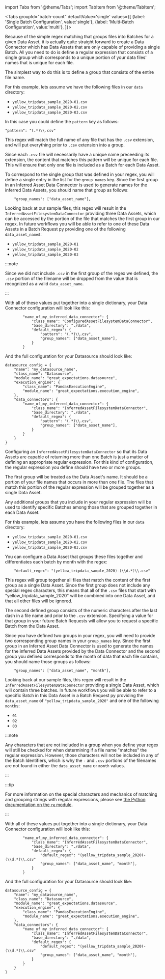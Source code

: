 import Tabs from '@theme/Tabs';
import TabItem from '@theme/TabItem';


<Tabs
  groupId="batch-count"
  defaultValue='single'
  values={[
  {label: 'Single Batch Configuration', value:'single'},
  {label: 'Multi-Batch Configuration', value:'multi'},
  ]}>
    
  <TabItem value="single">

Because of the simple regex matching that groups files into Batches for a given Data Asset, it is actually quite straight forward to create a Data Connector which has Data Assets that are only capable of providing a single Batch.  All you need to do is define a regular expression that consists of a single group which corresponds to a unique portion of your data files' names that is unique for each file.

The simplest way to do this is to define a group that consists of the entire file name.

For this example, lets assume we have the following files in our `data` directory:
- `yellow_tripdata_sample_2020-01.csv`
- `yellow_tripdata_sample_2020-02.csv`
- `yellow_tripdata_sample_2020-03.csv`

In this case you could define the `pattern` key as follows:

```python"
"pattern": "(.*)\\.csv"
```

This regex will match the full name of any file that has the `.csv` extension, and will put everything prior to `.csv` extension into a group.

Since each `.csv` file will necessarily have a unique name preceeding its extension, the content that matches this pattern will be unique for each file.  This will ensure that only one file is included as a Batch for each Data Asset.

To correspond to the single group that was defined in your regex, you will define a single entry in the list for the `group_names` key.  Since the first group in an Inferred Asset Data Connector is used to generate names for the inferred Data Assets, you should name that group as follows:

```python"
    "group_names": ["data_asset_name"],
```

Looking back at our sample files, this regex will result in the `InferredAssetFilesystemDataConnector` providing three Data Assets, which can be accessed by the portion of the file that matches the first group in our regex.  In future workflows you will be able to refer to one of these Data Assets in a Batch Request py providing one of the following `data_asset_name`s:
- `yellow_tripdata_sample_2020-01`
- `yellow_tripdata_sample_2020-02`
- `yellow_tripdata_sample_2020-03`

:::note 

Since we did not include `.csv` in the first group of the regex we defined, the `.csv` portion of the filename will be dropped from the value that is recognized as a valid `data_asset_name`.

:::

With all of these values put together into a single dictionary, your Data Connector configuration will look like this:

```python"
        "name_of_my_inferred_data_connector": {
            "class_name": "ConfiguredAssetFilesystemDataConnector",
            "base_directory": "./data",
            "default_regex": {
                "pattern": "(.*)\\.csv",
                "group_names": ["data_asset_name"],
            }
        }
```

And the full configuration for your Datasource should look like:

```python"
datasource_config = {
    "name": "my_datasource_name",
    "class_name": "Datasource",
    "module_name": "great_expectations.datasource",
    "execution_engine": {
        "class_name": "PandasExecutionEngine",  
        "module_name": "great_expectations.execution_engine",
    },
    "data_connectors": {
        "name_of_my_inferred_data_connector": {
            "class_name": "InferredAssetFilesystemDataConnector",
            "base_directory": "./data",
            "default_regex": {
                "pattern": "(.*)\\.csv",
                "group_names": ["data_asset_name"],
            }
        }
    }
}
```

  </TabItem>
  <TabItem value="multi">


Configuring an `InferredAssetFilesystemDataConnector` so that its Data Assets are capable of returning more than one Batch is just a matter of defining an appropriate regular expression.  For this kind of configuration, the regular expression you define should have two or more groups.

The first group will be treated as the Data Asset's name.  It should be a portion of your file names that occurs in more than one file.  The files that match this portion of the regular expression will be grouped together as a single Data Asset.

Any additional groups that you include in your regular expression will be used to identify specific Batches among those that are grouped together in each Data Asset.

For this example, lets assume you have the following files in our `data` directory:
- `yellow_tripdata_sample_2020-01.csv`
- `yellow_tripdata_sample_2020-02.csv`
- `yellow_tripdata_sample_2020-03.csv`

You can configure a Data Asset that groups these files together and differentiates each batch by month with the regex:

```python"
    "default_regex": "(yellow_tripdata_sample_2020)-(\\d.*)\\.csv"
```

This regex will group together all files that match the content of the first group as a single Data Asset.  Since the first group does not include any special regex characters, this means that all of the `.csv` files that start with "yellow_tripdata_sample_2020" will be combined into one Data Asset, and that all other files will be ignored.

The second defined group consists of the numeric characters after the last dash in a file name and prior to the `.csv` extension.  Specifying a value for that group in your future Batch Requests will allow you to request a specific Batch from the Data Asset.

Since you have defined two groups in your regex, you will need to provide two corresponding group names in your `group_names` key.  Since the first group in an Inferred Asset Data Connector is used to generate the names for the inferred Data Assets provided by the Data Connector and the second group you defined corresponds to the month of data that each file contains, you should name those groups as follows:

```python"
    "group_names": ["data_asset_name", "month"],
```

Looking back at our sample files, this regex will result in the `InferredAssetFilesystemDataConnector` providing a single Data Asset, which will contain three batches.  In future workflows you will be able to refer to a specific Batch in this Data Asset in a Batch Request py providing the  `data_asset_name` of `"yellow_tripdata_sample_2020"` and one of the following `month`s:
- `01`
- `02`
- `03`

:::note 

Any characters that are not included in a group when you define your regex will still be checked for when determining if a file name "matches" the regular expression.  However, those characters will not be included in any of the Batch Identifiers, which is why the `-` and `.csv` portions of the filenames are not found in either the `data_asset_name` or `month` values.

:::

:::tip

For more information on the special characters and mechanics of matching and grouping strings with regular expressions, please see [the Python documentation on the `re` module](https://docs.python.org/3/library/re.html).

:::

With all of these values put together into a single dictionary, your Data Connector configuration will look like this:

```python"
        "name_of_my_inferred_data_connector": {
            "class_name": "InferredAssetFilesystemDataConnector",
            "base_directory": "./data",
            "default_regex": {
                "default_regex": "(yellow_tripdata_sample_2020)-(\\d.*)\\.csv"
                "group_names": ["data_asset_name", "month"],
            }
        }
```

And the full configuration for your Datasource should look like:

```python"
datasource_config = {
    "name": "my_datasource_name",
    "class_name": "Datasource",
    "module_name": "great_expectations.datasource",
    "execution_engine": {
        "class_name": "PandasExecutionEngine",  
        "module_name": "great_expectations.execution_engine",
    },
    "data_connectors": {
        "name_of_my_inferred_data_connector": {
            "class_name": "InferredAssetFilesystemDataConnector",
            "base_directory": "./data",
            "default_regex": {
                "default_regex": "(yellow_tripdata_sample_2020)-(\\d.*)\\.csv"
                "group_names": ["data_asset_name", "month"],
            }
        }
    }
}
```

  </TabItem>
  </Tabs>